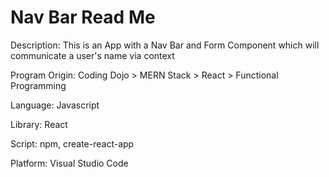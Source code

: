 # Nav Bar Read Me

Description: This is an App with a Nav Bar and Form Component which will communicate a user's name via context

Program Origin: Coding Dojo > MERN Stack > React > Functional Programming

Language: Javascript

Library: React

Script: npm, create-react-app

Platform: Visual Studio Code